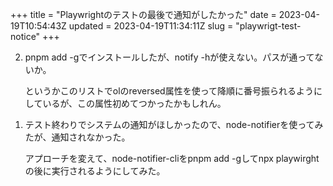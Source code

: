 +++
title = "Playwrightのテストの最後で通知がしたかった"
date = 2023-04-19T10:54:43Z
updated = 2023-04-19T11:34:11Z
slug = "playwrigt-test-notice"
+++

<ol reversed>
    <li>
        <p>pnpm add -gでインストールしたが、notify -hが使えない。パスが通ってないか。</p>
        <p>というかこのリストでolのreversed属性を使って降順に番号振られるようにしているが、この属性初めてつかったかもしれん。</p>
    </li>
    <li>
        <p>テスト終わりでシステムの通知がほしかったので、node-notifierを使ってみたが、通知されなかった。</p>
        <p>アプローチを変えて、node-notifier-cliをpnpm add -gしてnpx playwirghtの後に実行されるようにしてみた。</p>
    </li>
</ol>